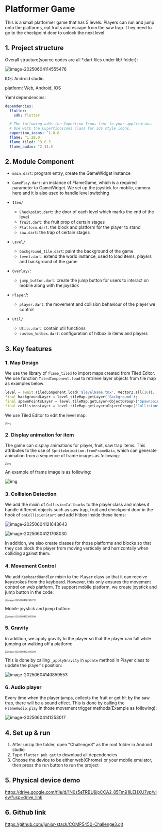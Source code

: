 # Platformer Game

This is a small platformer game that has 5 levels. Players can run and jump onto the platforms, eat fruits and escape from the saw trap. They need to go to the checkpoint door to unlock the next level



## 1. Project structure

Overall structure(source codes are all *.dart files under lib/ folder):

![image-20250604114555476](README.assets/image-20250604114555476.png)

IDE: Android studio

platform: Web, Android, IOS



Yaml dependencies:

```yaml
dependencies:
  flutter:
    sdk: flutter

  # The following adds the Cupertino Icons font to your application.
  # Use with the CupertinoIcons class for iOS style icons.
  cupertino_icons: ^1.0.8
  flame: ^1.29.0
  flame_tiled: ^3.0.3
  flame_audio: ^2.11.6
```



## 2. Module Component

- `main.dart`: program entry, create the GameWidget instance
- `GamePlay.dart`: an instance of FlameGame, which is a required parameter to GameWidget. We set up the joystick for mobile, camera here and it is also used to handle level switching
- `Item/`
  - `Checkpoint.dart`: the door of each level which marks the end of the level
  - `fruit.dart`: the fruit prop of certain stages
  - `Platform.dart`: the block and platform for the player to stand
  - `saw.dart`: the trap of certain stages
- `Level/`:
  - `background_tile.dart`: paint the background of the game
  - `level.dart`: extend the world instance, used to load items, players and background of the game
- `Overlay/`:
  - `jump_button.dart`: create the jump button for users to interact on mobile along with the joystick
- `Player`/: 
  - `player.dart`: the movement and collision behaviour of the player we control

- `Util/`
  - `Utils.dart`: contain util functions
  - `custom_hitbox.dart`: configuration of hitbox in items and players

## 3. Key features

### 1. Map Design

We use the library of `flame_tiled` to import maps created from Tiled Editor. We use function `TiledComponent.load` to retrieve layer objects from tile map as examples below:

```dart
level = await TiledComponent.load('$levelName.tmx', Vector2.all(16));
final backgroundLayer = level.tileMap.getLayer('Background');
final spawnPointsLayer = level.tileMap.getLayer<ObjectGroup>('Spawnpoints');
final collisionsLayer = level.tileMap.getLayer<ObjectGroup>('Collisions');
```

 We use Tiled Editor to edit the level map:

<img src="https://lh7-rt.googleusercontent.com/slidesz/AGV_vUc3MolZGrubYGcfV7l3sdYM61EK80xlJfLWKtx2ScmLzWE8NZ692f2C4etHNmU7tRfN3jlmQkb9ew5htQ7wMsemQ9fS5eQ3wnoNm9NV2lTknRKLkLqSKjwxb3EZ_2-Yo5dOwOmG5ApuxWAVZamdr04=s2048?key=nhQsPYzxgIZxWM5KXl0a-g" alt="img" style="zoom:50%;" />

 

### 2. Display animation for item

The game can display animations for player, fruit, saw trap items. This attributes to the use of `SpriteAnimation.fromFrameData`, which can generate animation from a sequence of frame images as following:

<img src="https://lh7-rt.googleusercontent.com/slidesz/AGV_vUcPJQKc-t6YBkeUVcwJ1OWwPMYTtIQcVj6uXiyjblLHiwhUkSYeUjDtgbKI6C6nhvuFmhr83E7BbTjZZpHGIWdb-lW3zKj0PVUo8z-fayk8KImUKANVAG5yVLWP9OHHpkgpLq76Au-_kVppeiPffmc=s2048?key=nhQsPYzxgIZxWM5KXl0a-g" alt="img" style="zoom:50%;" />

An example of frame image is as following:

![img](https://lh7-rt.googleusercontent.com/slidesz/AGV_vUdonVXDD9rq5sKZ2t9qJkAhT9Hbfqi0bgyrk86XWQalZRKkF-QyKP_Qyeoy7tjB4CzfGKqN8BCRHDP8JeB_eBGoZIsxOEtDSL31mRzSh6R3Vjmru-iiFdKAaKkYGoICad868m-VidIoE28KtgAaoWg=s2048?key=nhQsPYzxgIZxWM5KXl0a-g)

### 3. Collision Detection

We add the mixin of `CollisionCallbacks` to the player class and makes it handle different objects such as saw trap, fruit and checkpoint door in the hook of `onCollisionStart` and add hitbox inside these items:

![image-20250604121643643](README.assets/image-20250604121643643.png)

![image-20250604121708030](README.assets/image-20250604121708030.png)



In addition, we also create classes for those platforms and blocks so that they can block the player from moving vertically and horrizontally when colliding against them.



### 4. Movement Control

We add `KeyboardHandler` mixin to the `Player` class so that it can receive keystrokes from the keyboard. However, this only ensures the movement control on web platform. To support mobile platform, we create joystick and jump button in the code:

<img src="README.assets/image-20250604122902712.png" alt="image-20250604122902712" style="zoom:50%;" />

Mobile joystick and jump button:

<img src="README.assets/image-20250604123601586.png" alt="image-20250604123601586" style="zoom:50%;" />



### 5. Gravity

In addition, we apply gravity to the player so that the player can fall while jumping or walking off a platform:

<img src="README.assets/image-20250604123510256.png" alt="image-20250604123510256" style="zoom:50%;" />

This is done by calling `_applyGravity` in `update` method in Player class to update the player's position: 

![image-20250604140859553](README.assets/image-20250604140859553.png)



### 6.  Audio player

Every time when the player jumps, collects the fruit or get hit by the saw trap, there will be a sound effect. This is done by calling the `FlameAudio.play` in those movement trigger methods(Example as following):

![image-20250604141253017](README.assets/image-20250604141253017.png)

## 4. Set up & run

1. After unzip the folder, open "Challenge3" as the root folder in Android studio
2. Type `flutter pub get` to download all dependencies
3. Choose the device to be either web(Chrome) or your mobile emulator, then press the run button to run the project



## 5. Physical device demo

https://drive.google.com/file/d/1N0s5eTRBU9jpCCA2_85Fm91ILEHXU7yp/view?usp=drive_link

## 6. Github link

https://github.com/junior-stack/COMP5450-Challenge3.git